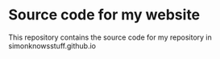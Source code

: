 # Source code for my website

This repository contains the source code for my repository in simonknowsstuff.github.io
